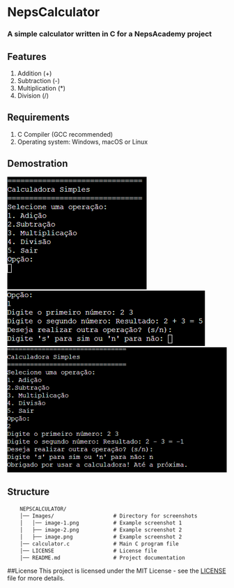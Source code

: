 # NepsCalculator
### A simple calculator written in C for a NepsAcademy project

## Features
1. Addition (+)
2. Subtraction (-)
3. Multiplication (*)
4. Division (/)

## Requirements
1. C Compiler (GCC recommended)
2. Operating system: Windows, macOS or Linux

## Demostration
![Example1](images/image.png)
![Example2](images/image-1.png)
![Example3](images/image-2.png)


## Structure
```
    NEPSCALCULATOR/  
    │── Images/                   # Directory for screenshots
    │   │── image-1.png           # Example screenshot 1
    │   ├── image-2.png           # Example screenshot 2
    │   ├── image.png             # Example screenshot 2
    │── calculator.c              # Main C program file
    │── LICENSE                   # License file
    │── README.md                 # Project documentation
```

##License
This project is licensed under the MIT License - see the [LICENSE](LICENSE) file for more details.